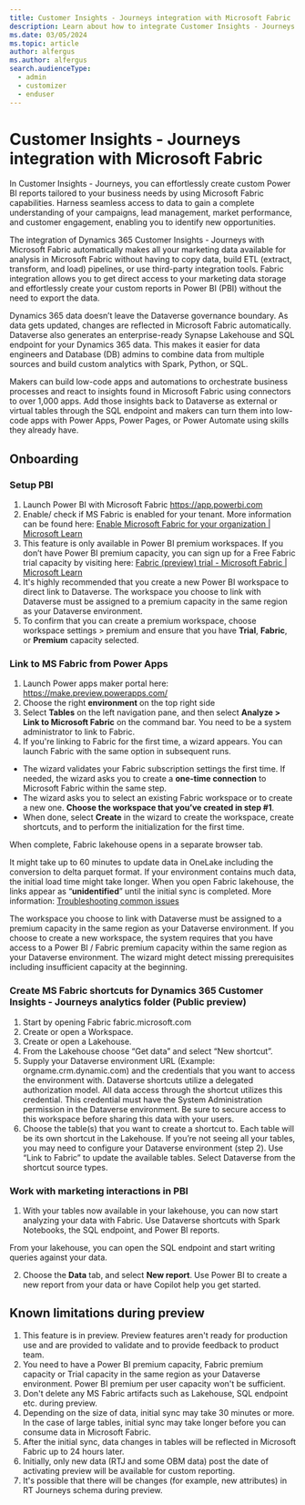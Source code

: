 ```yaml
---
title: Customer Insights - Journeys integration with Microsoft Fabric
description: Learn about how to integrate Customer Insights - Journeys with Microsoft Fabric.
ms.date: 03/05/2024
ms.topic: article
author: alfergus
ms.author: alfergus
search.audienceType: 
  - admin
  - customizer
  - enduser
---
```


# Customer Insights - Journeys integration with Microsoft Fabric

In Customer Insights - Journeys, you can effortlessly create custom Power BI reports tailored to your business needs by using Microsoft Fabric capabilities. Harness seamless access to data to gain a complete understanding of your campaigns, lead management, market performance, and customer engagement, enabling you to identify new opportunities.

The integration of Dynamics 365 Customer Insights - Journeys with Microsoft Fabric automatically makes all your marketing data available for analysis in Microsoft Fabric without having to copy data, build ETL (extract, transform, and load) pipelines, or use third-party integration tools. Fabric integration allows you to get direct access to your marketing data storage and effortlessly create your custom reports in Power BI (PBI) without the need to export the data.

Dynamics 365 data doesn’t leave the Dataverse governance boundary. As data gets updated, changes are reflected in Microsoft Fabric automatically. Dataverse also generates an enterprise-ready Synapse Lakehouse and SQL endpoint for your Dynamics 365 data. This makes it easier for data engineers and Database (DB) admins to combine data from multiple sources and build custom analytics with Spark, Python, or SQL. 

Makers can build low-code apps and automations to orchestrate business processes and react to insights found in Microsoft Fabric using connectors to over 1,000 apps. Add those insights back to Dataverse as external or virtual tables through the SQL endpoint and makers can turn them into low-code apps with Power Apps, Power Pages, or Power Automate using skills they already have. 

## Onboarding

### Setup PBI

1. Launch Power BI with Microsoft Fabric https://app.powerbi.com 
1. Enable/ check if MS Fabric is enabled for your tenant. More information can be found here: [Enable Microsoft Fabric for your organization | Microsoft Learn](https://learn.microsoft.com/en-us/fabric/admin/fabric-switch)
1. This feature is only available in Power BI premium workspaces. If you don’t have Power BI premium capacity, you can sign up for a Free Fabric trial capacity by visiting here: [Fabric (preview) trial - Microsoft Fabric | Microsoft Learn](https://learn.microsoft.com/en-us/fabric/get-started/fabric-trial)
1. It's highly recommended that you create a new Power BI workspace to direct link to Dataverse. The workspace you choose to link with Dataverse must be assigned to a premium capacity in the same region as your Dataverse environment.
1. To confirm that you can create a premium workspace, choose workspace settings > premium and ensure that you have **Trial**, **Fabric**, or **Premium** capacity selected.

### Link to MS Fabric from Power Apps

1. Launch Power apps maker portal here: https://make.preview.powerapps.com/ 
1. Choose the right **environment** on the top right side
1. Select **Tables** on the left navigation pane, and then select **Analyze > Link to Microsoft Fabric** on the command bar. You need to be a system administrator to link to Fabric.
1. If you're linking to Fabric for the first time, a wizard appears. You can launch Fabric with the same option in subsequent runs. 
  - The wizard validates your Fabric subscription settings the first time. If needed, the wizard asks you to create a **one-time connection** to Microsoft Fabric within the same step. 
  - The wizard asks you to select an existing Fabric workspace or to create a new one. **Choose the workspace that you’ve created in step #1**.  
  - When done, select **Create** in the wizard to create the workspace, create shortcuts, and to perform the initialization for the first time.

When complete, Fabric lakehouse opens in a separate browser tab.

It might take up to 60 minutes to update data in OneLake including the conversion to delta parquet format. If your environment contains much data, the initial load time might take longer. When you open Fabric lakehouse, the links appear as “**unidentified**” until the initial sync is completed. More information: [Troubleshooting common issues](https://learn.microsoft.com/en-us/power-apps/maker/data-platform/azure-synapse-link-view-in-fabric#troubleshooting-common-issues)

The workspace you choose to link with Dataverse must be assigned to a premium capacity in the same region as your Dataverse environment. If you choose to create a new workspace, the system requires that you have access to a Power BI / Fabric premium capacity within the same region as your Dataverse environment. The wizard might detect missing prerequisites including insufficient capacity at the beginning.

### Create MS Fabric shortcuts for Dynamics 365 Customer Insights - Journeys analytics folder (Public preview)

1. Start by opening Fabric fabric.microsoft.com
1. Create or open a Workspace.
1. Create or open a Lakehouse.
1. From the Lakehouse choose “Get data” and select “New shortcut”.
1. Supply your Dataverse environment URL (Example: orgname.crm.dynamic.com) and the credentials that you want to access the environment with.  Dataverse shortcuts utilize a delegated authorization model.  All data access through the shortcut utilizes this credential.  This credential must have the System Administration permission in the Dataverse environment.  Be sure to secure access to this workspace before sharing this data with your users.
1. Choose the table(s) that you want to create a shortcut to.  Each table will be its own shortcut in the Lakehouse. If you’re not seeing all your tables, you may need to configure your Dataverse environment (step 2).  Use “Link to Fabric” to update the available tables.
Select Dataverse from the shortcut source types.

### Work with marketing interactions in PBI

1. With your tables now available in your lakehouse, you can now start analyzing your data with Fabric.  Use Dataverse shortcuts with Spark Notebooks, the SQL endpoint, and Power BI reports.

From your lakehouse, you can open the SQL endpoint and start writing queries against your data.

2. Choose the **Data** tab, and select **New report**. Use Power BI to create a new report from your data or have Copilot help you get started.

## Known limitations during preview

1. This feature is in preview. Preview features aren't ready for production use and are provided to validate and to provide feedback to product team.
1. You need to have a Power BI premium capacity, Fabric premium capacity or Trial capacity in the same region as your Dataverse environment. Power BI premium per user capacity won't be sufficient. 
1. Don't delete any MS Fabric artifacts such as Lakehouse, SQL endpoint etc. during preview.
1. Depending on the size of data, initial sync may take 30 minutes or more. In the case of large tables, initial sync may take longer before you can consume data in Microsoft Fabric. 
1. After the initial sync, data changes in tables will be reflected in Microsoft Fabric up to 24 hours later.
1. Initially, only new data (RTJ and some OBM data) post the date of activating preview will be available for custom reporting. 
1. It's possible that there will be changes (for example, new attributes) in RT Journeys schema during preview. 
